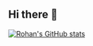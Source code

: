 ## Hi there 👋
[![Rohan's GitHub stats](https://github-readme-stats.vercel.app/api?username=rohanpurandare)](https://github.com/anuraghazra/github-readme-stats)
<!--
**rohanpurandare/rohanpurandare** is a ✨ _special_ ✨ repository because its `README.md` (this file) appears on your GitHub profile.

Here are some ideas to get you started:

- 🔭 I’m currently working on ...
- 🌱 I’m currently learning ...
- 👯 I’m looking to collaborate on ...
- 🤔 I’m looking for help with ...
- 💬 Ask me about ...
- 📫 How to reach me: ...
- 😄 Pronouns: ...
- ⚡ Fun fact: ...
-->

